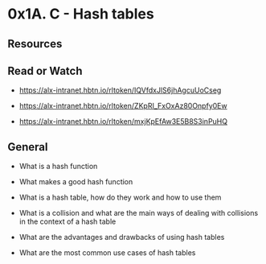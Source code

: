 # 0x1A. C - Hash tables

## Resources

## Read or Watch

- https://alx-intranet.hbtn.io/rltoken/IQVfdxJlS6jhAgcuUoCseg

- https://alx-intranet.hbtn.io/rltoken/ZKpRI_FxOxAz80Onpfy0Ew

- https://alx-intranet.hbtn.io/rltoken/mxjKpEfAw3E5B8S3inPuHQ

## General

- What is a hash function

- What makes a good hash function

- What is a hash table, how do they work and how to use them

- What is a collision and what are the main ways of dealing with collisions in the context of a hash table

- What are the advantages and drawbacks of using hash tables

- What are the most common use cases of hash tables
